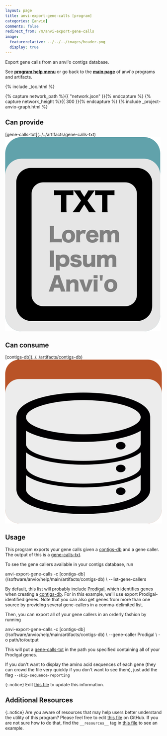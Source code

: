 ```yaml
---
layout: page
title: anvi-export-gene-calls [program]
categories: [anvio]
comments: false
redirect_from: /m/anvi-export-gene-calls
image:
  featurerelative: ../../../images/header.png
  display: true
---
```


Export gene calls from an anvi&#x27;o contigs database.

See **[program help menu](../../../../vignette#anvi-export-gene-calls)** or go back to the **[main page](../../)** of anvi'o programs and artifacts.


{% include _toc.html %}
<div id="svg" class="subnetwork"></div>
{% capture network_path %}{{ "network.json" }}{% endcapture %}
{% capture network_height %}{{ 300 }}{% endcapture %}
{% include _project-anvio-graph.html %}


## Can provide

<p style="text-align: left" markdown="1"><span class="artifact-p">[gene-calls-txt](../../artifacts/gene-calls-txt) <img src="../../images/icons/TXT.png" class="artifact-icon-mini" /></span></p>

## Can consume

<p style="text-align: left" markdown="1"><span class="artifact-r">[contigs-db](../../artifacts/contigs-db) <img src="../../images/icons/DB.png" class="artifact-icon-mini" /></span></p>

## Usage


This program exports your gene calls given a <span class="artifact-n">[contigs-db](/software/anvio/help/main/artifacts/contigs-db)</span> and a gene caller. The output of this is a <span class="artifact-n">[gene-calls-txt](/software/anvio/help/main/artifacts/gene-calls-txt)</span>. 

To see the gene callers available in your contigs database, run 

<div class="codeblock" markdown="1">
anvi&#45;export&#45;gene&#45;calls &#45;c <span class="artifact&#45;n">[contigs&#45;db](/software/anvio/help/main/artifacts/contigs&#45;db)</span> \
                       &#45;&#45;list&#45;gene&#45;callers
</div>

By default, this list will probably include [Prodigal](https://github.com/hyattpd/Prodigal), which identifies genes when creating a <span class="artifact-n">[contigs-db](/software/anvio/help/main/artifacts/contigs-db)</span>. For in this example, we'll use export Prodigal-identified genes. Note that you can also get genes from more than one source by providing several gene-callers in a comma-delimited list.  

Then, you can export all of your gene callers in an orderly fashion by running 

<div class="codeblock" markdown="1">
anvi&#45;export&#45;gene&#45;calls &#45;c <span class="artifact&#45;n">[contigs&#45;db](/software/anvio/help/main/artifacts/contigs&#45;db)</span> \
                       &#45;&#45;gene&#45;caller Prodigal \
                       &#45;o path/to/output
</div>

This will put a <span class="artifact-n">[gene-calls-txt](/software/anvio/help/main/artifacts/gene-calls-txt)</span> in the path you specified containing all of your Prodigal genes. 

If you don't want to display the amino acid sequences of each gene (they can crowd the file very quickly if you don't want to see them), just add the flag `--skip-sequence-reporting`


{:.notice}
Edit [this file](https://github.com/merenlab/anvio/tree/master/anvio/docs/programs/anvi-export-gene-calls.md) to update this information.


## Additional Resources



{:.notice}
Are you aware of resources that may help users better understand the utility of this program? Please feel free to edit [this file](https://github.com/merenlab/anvio/tree/master/bin/anvi-export-gene-calls) on GitHub. If you are not sure how to do that, find the `__resources__` tag in [this file](https://github.com/merenlab/anvio/blob/master/bin/anvi-interactive) to see an example.

